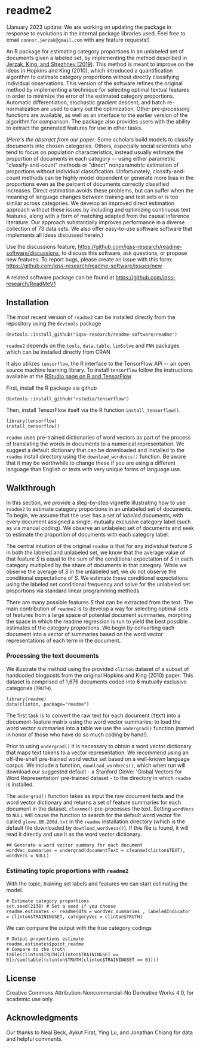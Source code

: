 # readme2

(January 2023 update: We are working on updating the package in response to evolutions in the internal package libraries used. Feel free to email `connor.jerzak@gmail.com` with any feature requests!)

An R package for estimating category proportions in an unlabeled set of documents given a labeled set, by implementing the method described in [Jerzak, King, and Strezhnev (2019)](http://GaryKing.org/words). This method is meant to improve on the ideas in Hopkins and King (2010), which introduced a quantification algorithm to estimate category proportions without directly classifying individual observations. This version of the software refines the original method by implementing a technique for selecitng optimal textual features in order to minimize the error of the estimated category proportions. Automatic differentiation, stochastic gradient descent, and batch re-normalization are used to carry out the optimization. Other pre-processing functions are available, as well as an interface to the earlier version of the algorithm for comparison. The package also provides users with the ability to extract the generated features for use in other tasks.

(*Here's the abstract from our paper:*  Some scholars build models to classify documents into chosen categories. Others, especially social scientists who tend to focus on population characteristics, instead usually estimate the proportion of documents in each category -- using either parametric "classify-and-count" methods or "direct" nonparametric estimation of proportions without individual classification. Unfortunately, classify-and-count methods can be highly model dependent or generate more bias in the proportions even as the percent of documents correctly classified increases. Direct estimation avoids these problems, but can suffer when the meaning of language changes between training and test sets or is too similar across categories. We develop an improved direct estimation approach without these issues by including and optimizing continuous text features, along with a form of matching adapted from the causal inference literature. Our approach substantially improves performance in a diverse collection of 73 data sets. We also offer easy-to-use software software that implements all ideas discussed herein.)

Use the discussions feature, https://github.com/iqss-research/readme-software/discussions, to discuss this software, ask questions, or propose new features. To report bugs, please create an issue with this form: https://github.com/iqss-research/readme-software/issues/new

A related software package can be found at https://github.com/iqss-research/ReadMeV1

## Installation

The most recent version of `readme2` can be installed directly from the repository using the `devtools` package

```
devtools::install_github("iqss-research/readme-software/readme")
```

`readme2` depends on the `tools`, `data.table`, `limSolve` and `FNN` packages which can be installed directly from CRAN

It also utilizes `tensorflow`, the R interface to the TensorFlow API -- an open source machine learning library. To install `tensorflow` follow the instructions available at the [RStudio page on R and TensorFlow](https://tensorflow.rstudio.com/tensorflow/).

First, install the R package via github

```
devtools::install_github("rstudio/tensorflow")
```

Then, install TensorFlow itself via the R function `install_tensorflow()`.

```
library(tensorflow)
install_tensorflow()
```

`readme` uses pre-trained dictionaries of word vectors as part of the process of translating the words in documents to a numerical representation. We suggest a default dictionary that can be downloaded and installed to the `readme` install directory using the `download_wordvecs()` function. Be aware that it may be worthwhile to change these if you are using a different language than English or texts with very unique forms of language use.

## Walkthrough

In this section, we provide a step-by-step vignette illustrating how to use `readme2` to estimate category proportions in an unlabeled set of documents. To begin, we assume that the user has a set of *labeled* documents, with every document assigned a single, mutually exclusive category label (such as via manual coding). We observe an unlabeled set of documents and seek to estimate the proportion of documents with each category label. 

The central intuition of the original `readme` is that for any individual feature _S_ in both the labeled and unlabeled set, we know that the average value of that feature _S_ is equal to the sum of the conditional expectation of _S_ in each category multiplied by the share of documents in that category. While we observe the average of _S_ in the unlabeled set, we do not observe the conditional expectations of _S_. We estimate these conditional expectations using the labeled set conditional frequency and solve for the unlabeled set proportions via standard linear programming methods.

There are many possible features _S_ that can be extracted from the text. The main contribution of `readme2` is to develop a way for selecting optimal sets of features from a large space of potential document summaries, morphing the space in which the readme regression is run to yield the best possible estimates of the category proportions. We begin by converting each document into a vector of summaries based on the word vector representations of each term in the document.

### Processing the text documents 

We illustrate the method using the provided `clinton` dataset of a subset of handcoded blogposts from the original Hopkins and King (2010) paper. This dataset is comprised of 1,676 documents coded into 6 mutually exclusive categories (`TRUTH`).

```
library(readme)
data(clinton, package="readme")
```

The first task is to convert the raw text for each document (`TEXT`) into a document-feature matrix using the word vector summaries; to load the word vector summaries into a table we use the `undergrad()` function (named in honor of those who have do so much coding by hand!). 

Prior to using `undergrad()` it is necessary to obtain a word vector dictionary that maps text tokens to a vector representation. We recommend using an off-the-shelf pre-trained word vector set based on a well-known language corpus. We include a function, `download_wordvecs()`, which when run will download our suggested default - a Stanford GloVe: 'Global Vectors for Word Representation' pre-trained dataset - to the directory in which `readme` is installed.

The `undergrad()` function takes as input the raw document texts and the word vector dictionary and returns a set of feature summaries for each document in the dataset. `cleanme()` pre-processes the text. Setting `wordVecs` to `NULL` will cause the function to search for the default word vector file called `glove.6B.200d.txt` in the `readme` installation directory (which is the default file downloaded by `download_wordvecs()`). If this file is found, it will read it directly and use it as the word vector dictionary.

```
## Generate a word vector summary for each document
wordVec_summaries = undergrad(documentText = cleanme(clinton$TEXT), wordVecs = NULL)
```

### Estimating topic proportions with `readme2`

With the topic, training set labels and features we can start estimating the model.

```
# Estimate category proportions
set.seed(2138) # Set a seed if you choose
readme.estimates <- readme(dfm = wordVec_summaries , labeledIndicator = clinton$TRAININGSET, categoryVec = clinton$TRUTH)
```

We can compare the output with the true category codings

```
# Output proportions estimate
readme.estimates$point_readme
# Compare to the truth
table(clinton$TRUTH[clinton$TRAININGSET == 0])/sum(table((clinton$TRUTH[clinton$TRAININGSET == 0])))
```

## License

Creative Commons Attribution-Noncommercial-No Derivative Works 4.0, for academic use only.

## Acknowledgments

Our thanks to Neal Beck, Aykut Firat, Ying Lu, and Jonathan Chiang for data and helpful comments.

